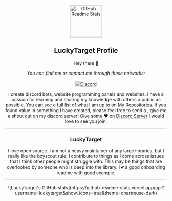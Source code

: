 <p align="center">
 <img width="100px" src="https://res.cloudinary.com/duagz2kjj/image/upload/v1613500749/a_35356623a114e3c696d781d23232008b_wo1ifa.gif" align="center" alt="GitHub Readme Stats" />
 <h2 align="center">LuckyTarget Profile</h2>
 <p align="center">Hey there 👋</p>
</p>

<p align="center">
    <i>You can find me or contact me through these networks:</i>
    <br/><br/>
    <a href="https://discord.gg/sQQFSnQhdt" target="_blank">
        <img src="https://img.shields.io/discord/793149744847257600?label=Discord%20Support%20Server&style=for-the-badge" alt="Discord" />
    </a>
</p>

<center>

I create discord bots, website programming panels and websites.  I have a passion for learning and sharing my knowledge with others a public as possible.  You can see a full list of what I am up to on [My Repositories](https://github.com/LuckyTarget?tab=repositories).  If you found value in something I have created, please feel free to send a , give me a shout out on my discord server! Give some ♥ on [Discord Server](https://discord.gg/sQQFSnQhdt) I would love to see you join.

---

### LuckyTarget

I love open source.  I am not a heavy maintainer of any large libraries, but I really like the boyscout rule.  I contribute to things as I come across issues that I think other people might struggle with.  This may be things that are overlooked by someone who is deep into the library.  I 💕 a good onboarding readme with good example.

---
<p align="center">
![LuckyTarget's GitHub stats](https://github-readme-stats.vercel.app/api?username=luckytarget&show_icons=true&theme=chartreuse-dark)
